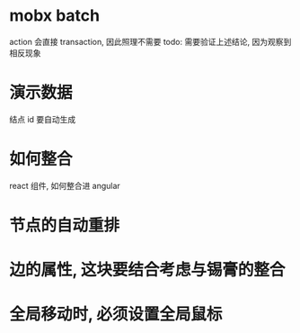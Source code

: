# mobx batch

action 会直接 transaction, 因此照理不需要
todo: 需要验证上述结论, 因为观察到相反现象

# 演示数据

结点 id 要自动生成

# 如何整合

react 组件, 如何整合进 angular

# 节点的自动重排

# 边的属性, 这块要结合考虑与锡膏的整合

# 全局移动时, 必须设置全局鼠标
